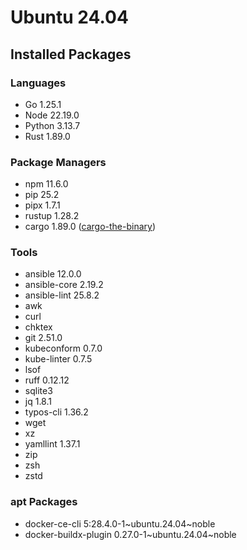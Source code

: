 # Ubuntu 24.04

## Installed Packages

### Languages

- Go 1.25.1
- Node 22.19.0
- Python 3.13.7
- Rust 1.89.0

### Package Managers

- npm 11.6.0
- pip 25.2
- pipx 1.7.1
- rustup 1.28.2
- cargo 1.89.0 ([cargo-the-binary](https://github.com/rust-lang/cargo/blob/master/src/cargo/version.rs))

### Tools

- ansible 12.0.0
- ansible-core 2.19.2
- ansible-lint 25.8.2
- awk
- curl
- chktex
- git 2.51.0
- kubeconform 0.7.0
- kube-linter 0.7.5
- lsof
- ruff 0.12.12
- sqlite3
- jq 1.8.1
- typos-cli 1.36.2
- wget
- xz
- yamllint 1.37.1
- zip
- zsh
- zstd

### apt Packages

- docker-ce-cli 5:28.4.0-1\~ubuntu.24.04\~noble
- docker-buildx-plugin 0.27.0-1\~ubuntu.24.04\~noble
